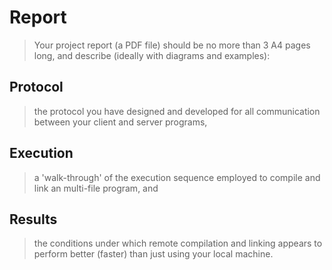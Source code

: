 # Report

> Your project report (a PDF file) should be no more than 3 A4 pages long, and describe (ideally with diagrams and examples):


## Protocol

> the protocol you have designed and developed for all communication between your client and server programs,

## Execution

> a 'walk-through' of the execution sequence employed to compile and link an multi-file program, and

## Results

> the conditions under which remote compilation and linking appears to perform better (faster) than just using your local machine.

